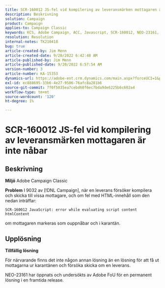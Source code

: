 ```yaml
---
title: SCR-160012 JS-fel vid kompilering av leveransmärken mottagaren är inte nåbar
description: Beskrivning
solution: Campaign
product: Campaign
applies-to: Campaign Classic
keywords: KCS, Adobe Campaign, ACC, Javascript, SCR-160012, NEO-23161, Adobe Campaign Classic, fel, kompilering av leverans för mottagare, mottagaren markerad som ej nåbar
resolution: Resolution
internal-notes: TK210418
bug: true
article-created-by: Jim Menn
article-created-date: 9/20/2022 6:42:48 AM
article-published-by: Jim Menn
article-published-date: 9/20/2022 6:57:54 AM
version-number: 3
article-number: KA-15353
dynamics-url: https://adobe-ent.crm.dynamics.com/main.aspx?forceUCI=1&pagetype=entityrecord&etn=knowledgearticle&id=08277d6e-af38-ed11-9db1-0022480866ad
exl-id: ec888695-33b6-4e27-9506-76afc8a281b6
source-git-commit: 7f0f5035ea7cebd60f6ec7bda9de6225b6c602a4
workflow-type: tm+mt
source-wordcount: '120'
ht-degree: 1%

---
```


# SCR-160012 JS-fel vid kompilering av leveransmärken mottagaren är inte nåbar

## Beskrivning


<b>Miljö</b>
Adobe Campaign Classic

<b>Problem</b>
I 9032 av [!DNL Campaign], när en leverans försöker kompilera och skicka till vissa mottagare, och om fel med HTML-innehåll som den nedan inträffar:


```
SCR-160012 JavaScript: error while evaluating script content htmlContent
```


om mottagaren markeras som ouppnåbar och i karantän.


## Upplösning


<b>Tillfällig lösning</b>

För närvarande finns det inte någon annan lösning än en lösning för att få ut mottagarna ur karantänen och försöka skicka om en leverans.

NEO-23161 har öppnats och undersökts av Adobe FoU för en permanent lösning i en framtida release.
